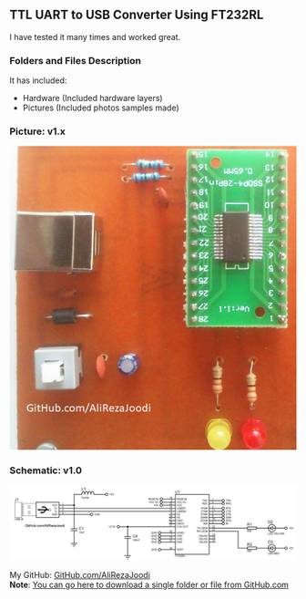 ## TTL UART to USB Converter Using FT232RL 
I have tested it many times and worked great.

### Folders and Files Description
It has included:
- Hardware (Included hardware layers)
- Pictures (Included photos samples made)

### Picture: v1.x
![](Pictures/v1.x.jpg)

### Schematic: v1.0
![](Hardware/v1.0.png)

My GitHub: [GitHub.com/AliRezaJoodi](https://github.com/AliRezaJoodi)  
**Note**: [You can go here to download a single folder or file from GitHub.com](https://minhaskamal.github.io/DownGit/#/home)